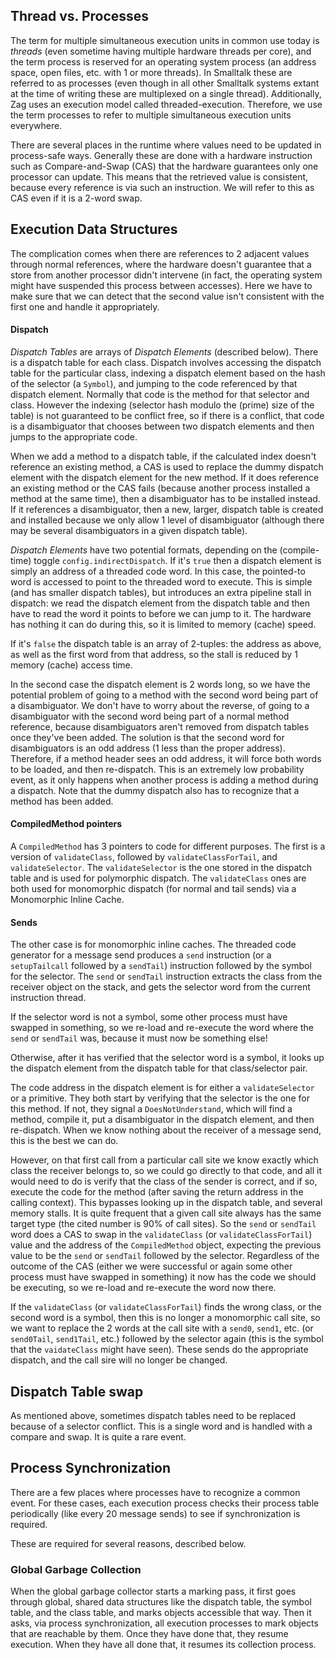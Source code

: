 ## Thread vs. Processes

The term for multiple simultaneous execution units in common use today is *threads* (even sometime having multiple hardware threads per core), and the term process is reserved for an operating system process (an address space, open files, etc. with 1 or more threads). In Smalltalk these are referred to as processes (even though in all other Smalltalk systems extant at the time of writing these are multiplexed on a single thread). Additionally, Zag uses an execution model called threaded-execution. Therefore, we use the term processes to refer to multiple simultaneous execution units everywhere.

There are several places in the runtime where values need to be updated in process-safe ways. Generally these are done with a hardware instruction such as Compare-and-Swap (CAS) that the hardware guarantees only one processor can update. This means that the retrieved value is consistent, because every reference is via such an instruction. We will refer to this as CAS even if it is a 2-word swap.
## Execution Data Structures

The complication comes when there are references to 2 adjacent values through normal references, where the hardware doesn't guarantee that a store from another processor didn't intervene (in fact, the operating system might have suspended this process between accesses). Here we have to make sure that we can detect that the second value isn't consistent with the first one and handle it appropriately.
#### Dispatch

*Dispatch Tables* are arrays of *Dispatch Elements* (described below). There is a dispatch table for each class. Dispatch involves accessing the dispatch table for the particular class, indexing a dispatch element based on the hash of the selector (a `Symbol`), and jumping to the code referenced by that dispatch element. Normally that code is the method for that selector and class. However the indexing (selector hash modulo the (prime) size of the table) is not guaranteed to be conflict free, so if there is a conflict, that code is a disambiguator  that chooses between two dispatch elements and then jumps to the appropriate code.

When we add a method to a dispatch table, if the calculated index doesn't reference an existing method, a CAS is used to replace the dummy dispatch element with the dispatch element for the new method. If it does reference an existing method or the CAS fails (because another process installed a method at the same time), then a disambiguator has to be installed instead. If it references a disambiguator, then a new, larger, dispatch table is created and installed because we only allow 1 level of disambiguator (although there may be several disambiguators in a given dispatch table).

*Dispatch Elements* have two potential formats, depending on the (compile-time) toggle `config.indirectDispatch`. If it's `true` then a dispatch element is simply an address of a threaded code word. In this case, the pointed-to word is accessed to point to the threaded word to execute. This is simple (and has smaller dispatch tables), but introduces an extra pipeline stall in dispatch: we read the dispatch element from the dispatch table and then have to read the word it points to before we can jump to it. The hardware has nothing it can do during this, so it is limited to memory (cache) speed.

If it's `false` the dispatch table is an array of 2-tuples: the address as above, as well as the first word from that address, so the stall is reduced by 1 memory (cache) access time.

In the second case the dispatch element is 2 words long, so we have the potential problem of going to a method with the second word being part of a disambiguator. We don't have to worry about the reverse, of going to a disambiguator with the second word being part of a normal method reference, because disambiguators aren't removed from dispatch tables once they've been added. The solution is that the second word for disambiguators is an odd address (1 less than the proper address). Therefore, if a method header sees an odd address, it will force both words to be loaded, and then re-dispatch. This is an extremely low probability event, as it only happens when another process is adding a method during a dispatch. Note that the dummy dispatch also has to recognize that a method has been added.

#### CompiledMethod pointers
A `CompiledMethod` has 3 pointers to code for different purposes. The first is a version of `validateClass`, followed by `validateClassForTail`, and `validateSelector`. The `validateSelector` is the one stored in the dispatch table and is used for polymorphic dispatch. The `validateClass` ones are both used for monomorphic dispatch (for normal and tail sends) via a Monomorphic Inline Cache.
#### Sends

The other case is for monomorphic inline caches. The threaded code generator for a message send produces a `send` instruction (or a `setupTailcall` followed by a `sendTail`) instruction followed by the symbol for the selector. The `send` or `sendTail` instruction extracts the class from the receiver object on the stack, and gets the selector word from the current instruction thread.

If the selector word is not a symbol, some other process must have swapped in something, so we re-load and re-execute the word where the `send` or `sendTail` was, because it must now be something else!

Otherwise, after it has verified that the selector word is a symbol, it looks up the dispatch element from the dispatch table for that class/selector pair.

The code address in the dispatch element is for either a `validateSelector` or a primitive. They both start by verifying that the selector is the one for this method. If not, they signal a `DoesNotUnderstand`, which will find a method, compile it, put a disambiguator in the dispatch element, and then re-dispatch. When we know nothing about the receiver of a message send, this is the best we can do.

However, on that first call from a particular call site we know exactly which class the receiver belongs to, so we could go directly to that code, and all it would need to do is verify that the class of the sender is correct, and if so, execute the code for the method (after saving the return address in the calling context). This bypasses looking up in the dispatch table, and several memory stalls. It is quite frequent that a given call site always has the same target type (the cited number is 90% of call sites). So the `send` or `sendTail` word does a CAS to swap in the `validateClass` (or `validateClassForTail`) value and the address of the `CompiledMethod` object, expecting the previous value to be the `send` or `sendTail` followed by the selector. Regardless of the outcome of the CAS (either we were successful or again some other process must have swapped in something) it now has the code we should be executing, so we re-load and re-execute the word now there.

If the `validateClass` (or `validateClassForTail`) finds the wrong class, or the second word is a symbol, then this is no longer a monomorphic call site, so we want to replace the 2 words at the call site with a `send0`, `send1`, etc. (or `send0Tail`, `send1Tail`, etc.) followed by the selector again (this is the symbol that the `vaidateClass` might have seen). These sends do the appropriate dispatch, and the call sire will no longer be changed.

## Dispatch Table swap
As mentioned above, sometimes dispatch tables need to be replaced because of a selector conflict. This is a single word and is handled with a compare and swap. It is quite a rare event.

## Process Synchronization
There are a few places where processes have to recognize a common event. For these cases, each execution process checks their process table periodically (like every 20 message sends) to see if synchronization is required.

These are required for several reasons, described below.
### Global Garbage Collection
When the global garbage collector starts a marking pass, it first goes through global, shared data structures like the dispatch table, the symbol table, and the class table, and marks objects accessible that way. Then it asks, via process synchronization, all execution processes to mark objects that are reachable by them. Once they have done that, they resume execution. When they have all done that, it resumes its collection process.